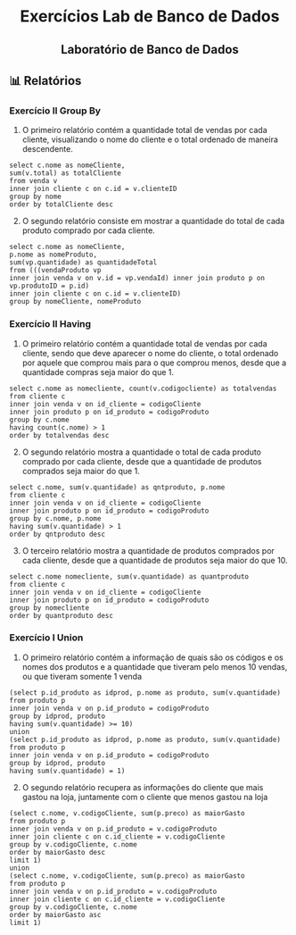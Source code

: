 <h1 align="center">Exercícios Lab de Banco de Dados</h1>
<h2 align="center">Laboratório de Banco de Dados</h2>

## 📊 Relatórios
### Exercício II Group By
1. O primeiro relatório contém a quantidade total de vendas por cada cliente, visualizando o nome do cliente e o total ordenado de maneira descendente.
   
`select c.nome as nomeCliente,` \
`sum(v.total) as totalCliente` \
   `from venda v` \
   `inner join cliente c on c.id = v.clienteID` \
   `group by nome` \
   `order by totalCliente desc`

2. O segundo relatório consiste em mostrar a quantidade do total de cada produto comprado por cada cliente.

`select c.nome as nomeCliente,` \
`p.nome as nomeProduto,` \
`sum(vp.quantidade) as quantidadeTotal` \
   `from (((vendaProduto vp` \
   `inner join venda v on v.id = vp.vendaId) inner join produto p on vp.produtoID = p.id)` \
   `inner join cliente c on c.id = v.clienteID)` \
   `group by nomeCliente, nomeProduto`

### Exercício II Having
1. O primeiro relatório contém a quantidade total de vendas por cada cliente, sendo que deve aparecer o nome do cliente, o total ordenado por aquele que comprou mais para o que comprou menos, desde que a quantidade compras seja maior do que 1.

`select c.nome as nomecliente, count(v.codigocliente) as totalvendas` \
   `from cliente c` \
   `inner join venda v on id_cliente = codigoCliente` \
   `inner join produto p on id_produto = codigoProduto` \
   `group by c.nome` \
   `having count(c.nome) > 1` \
   `order by totalvendas desc`

2. O segundo relatório mostra a quantidade o total de cada produto comprado por cada cliente, desde que a quantidade de produtos comprados seja maior do que 1.

`select c.nome, sum(v.quantidade) as qntproduto, p.nome` \
   `from cliente c` \
   `inner join venda v on id_cliente = codigoCliente` \
   `inner join produto p on id_produto = codigoProduto` \
   `group by c.nome, p.nome` \
   `having sum(v.quantidade) > 1` \
   `order by qntproduto desc`

3. O terceiro relatório mostra a quantidade de produtos comprados por cada cliente, desde que a quantidade de produtos seja maior do que 10.

`select c.nome nomecliente, sum(v.quantidade) as quantproduto` \
   `from cliente c` \
   `inner join venda v on id_cliente = codigoCliente` \
   `inner join produto p on id_produto = codigoProduto` \
   `group by nomecliente` \
   `order by quantproduto desc`

### Exercício I Union
1. O primeiro relatório contém a informação de quais são os códigos e os nomes dos produtos e a quantidade que tiveram pelo menos 10 vendas, ou que tiveram somente 1 venda

`(select p.id_produto as idprod, p.nome as produto, sum(v.quantidade)` \
	`from produto p` \
	`inner join venda v on p.id_produto = codigoProduto` \
	`group by idprod, produto` \
	`having sum(v.quantidade) >= 10)` \
`union` \
`(select p.id_produto as idprod, p.nome as produto, sum(v.quantidade)` \
	`from produto p` \
	`inner join venda v on p.id_produto = codigoProduto` \
	`group by idprod, produto` \
	`having sum(v.quantidade) = 1)` 

2. O segundo relatório recupera as informações do cliente que mais gastou na loja, juntamente com o cliente que menos gastou na loja

`(select c.nome, v.codigoCliente, sum(p.preco) as maiorGasto` \
	`from produto p` \
	`inner join venda v on p.id_produto = v.codigoProduto` \
	`inner join cliente c on c.id_cliente = v.codigoCliente` \
	`group by v.codigoCliente, c.nome` \
	`order by maiorGasto desc` \
	`limit 1)` \
`union` \
`(select c.nome, v.codigoCliente, sum(p.preco) as maiorGasto` \
	`from produto p` \
	`inner join venda v on p.id_produto = v.codigoProduto` \
	`inner join cliente c on c.id_cliente = v.codigoCliente` \
	`group by v.codigoCliente, c.nome` \
	`order by maiorGasto asc` \
	`limit 1)`
